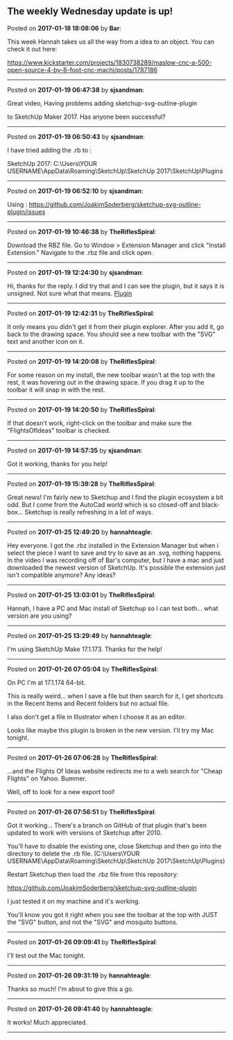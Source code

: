 ## The weekly Wednesday update is up!
Posted on **2017-01-18 18:08:06** by **Bar**:

This week Hannah takes us all the way from a idea to an object. You can check it out here:



https://www.kickstarter.com/projects/1830738289/maslow-cnc-a-500-open-source-4-by-8-foot-cnc-machi/posts/1787186

---

Posted on **2017-01-19 06:47:38** by **sjsandman**:

Great video, Having problems adding sketchup-svg-outline-plugin

to SketchUp Maker 2017. Has anyone been successful?

---

Posted on **2017-01-19 06:50:43** by **sjsandman**:

I have tried adding the .rb to :

SketchUp 2017: C:\Users\YOUR USERNAME\AppData\Roaming\SketchUp\SketchUp 2017\SketchUp\Plugins

---

Posted on **2017-01-19 06:52:10** by **sjsandman**:

Using : https://github.com/JoakimSoderberg/sketchup-svg-outline-plugin/issues

---

Posted on **2017-01-19 10:46:38** by **TheRiflesSpiral**:

Download the RBZ file. Go to Window > Extension Manager and click "Install Extension." Navigate to the .rbz file and click open.

---

Posted on **2017-01-19 12:24:30** by **sjsandman**:

Hi, thanks for the reply. I did try that and I can see the plugin, but it says it is unsigned. Not sure what that means. [Plugin](../../images/HJ/jK/HJjK_plugin.jpg.jpg)

---

Posted on **2017-01-19 12:42:31** by **TheRiflesSpiral**:

It only means you didn't get it from their plugin explorer. After you add it, go back to the drawing space. You should see a new toolbar with the "SVG" text and another icon on it.

---

Posted on **2017-01-19 14:20:08** by **TheRiflesSpiral**:

For some reason on my install, the new toolbar wasn't at the top with the rest, it was hovering out in the drawing space. If you drag it up to the toolbar it will snap in with the rest.

---

Posted on **2017-01-19 14:20:50** by **TheRiflesSpiral**:

If that doesn't work, right-click on the toolbar and make sure the "FlightsOfIdeas" toolbar is checked.

---

Posted on **2017-01-19 14:57:35** by **sjsandman**:

Got it working, thanks for you help!

---

Posted on **2017-01-19 15:39:28** by **TheRiflesSpiral**:

Great news! I'm fairly new to Sketchup and I find the plugin ecosystem a bit odd. But I come from the AutoCad world which is so closed-off and black-box... Sketchup is really refreshing in a lot of ways.

---

Posted on **2017-01-25 12:49:20** by **hannahteagle**:

Hey everyone. I got the .rbz installed in the Extension Manager but when i select the piece I want to save and try to save as an .svg, nothing happens. In the video I was recording off of Bar's computer, but I have a mac and just downloaded the newest version of SketchUp. It's possible the extension just isn't compatible anymore? Any ideas?

---

Posted on **2017-01-25 13:03:01** by **TheRiflesSpiral**:

Hannah, I have a PC and Mac install of Sketchup so I can test both... what version are you using?

---

Posted on **2017-01-25 13:29:49** by **hannahteagle**:

I'm using SketchUp Make 17.1.173. Thanks for the help!

---

Posted on **2017-01-26 07:05:04** by **TheRiflesSpiral**:

On PC I'm at 17.1.174 64-bit.



This is really weird... when I save a file but then search for it, I get shortcuts in the Recent Items and Recent folders but no actual file.



I also don't get a file in Illustrator when I choose it as an editor.



Looks like maybe this plugin is broken in the new version. I'll try my Mac tonight.

---

Posted on **2017-01-26 07:06:28** by **TheRiflesSpiral**:

...and the Flights Of Ideas website redirects me to a web search for "Cheap Flights" on Yahoo. Bummer.



Well, off to look for a new export tool!

---

Posted on **2017-01-26 07:56:51** by **TheRiflesSpiral**:

Got it working... There's a branch on GitHub of that plugin that's been updated to work with versions of Sketchup after 2010.



You'll have to disable the existing one, close Sketchup and then go into the directory to delete the .rb file. (C:\Users\YOUR USERNAME\AppData\Roaming\SketchUp\SketchUp 2017\SketchUp\Plugins)



Restart Sketchup then load the .rbz file from this repository:

https://github.com/JoakimSoderberg/sketchup-svg-outline-plugin



I just tested it on my machine and it's working.



You'll know you got it right when you see the toolbar at the top with JUST the "SVG" button, and not the "SVG" and mosquito buttons.

---

Posted on **2017-01-26 09:09:41** by **TheRiflesSpiral**:

I'll test out the Mac tonight.

---

Posted on **2017-01-26 09:31:19** by **hannahteagle**:

Thanks so much! I'm about to give this a go.

---

Posted on **2017-01-26 09:41:40** by **hannahteagle**:

It works! Much appreciated.

---

